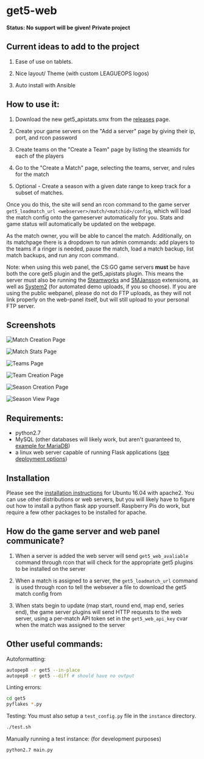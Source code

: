 # get5-web

**Status: No support will be given! Private project**

## Current ideas to add to the project
1. Ease of use on tablets.

2. Nice layout/ Theme (with custom LEAGUEOPS logos)

3. Auto install with Ansible

## How to use it:

1. Download the new get5_apistats.smx from the [releases](https://github.com/PhlexPlexico/get5-web/releases) page.

2. Create your game servers on the "Add a server" page by giving their ip, port, and rcon password

3. Create teams on the "Create a Team" page by listing the steamids for each of the players

4. Go to the "Create a Match" page, selecting the teams, server, and rules for the match

5. Optional - Create a season with a given date range to keep track for a subset of matches.


Once you do this, the site will send an rcon command to the game server `get5_loadmatch_url <webserver>/match/<matchid>/config`, which will load the match config onto the gameserver automatically for you. Stats and game status will automatically be updated on the webpage.

As the match owner, you will be able to cancel the match. Additionally, on its matchpage there is a dropdown to run admin commands: add players to the teams if a ringer is needed, pause the match, load a match backup, list match backups, and run any rcon command.

Note: when using this web panel, the CS:GO game servers **must** be have both the core get5 plugin and the get5_apistats plugin. This means the server must also be running the [Steamworks](https://forums.alliedmods.net/showthread.php?t=229556) and [SMJansson](https://forums.alliedmods.net/showthread.php?t=184604) extensions, as well as [System2](https://github.com/dordnung/System2/releases) (for automated demo uploads, if you so choose). If you are using the public webpanel, please do not do FTP uploads, as they will not link properly on the web-panel itself, but will still upload to your personal FTP server.

## Screenshots

![Match Creation Page](/screenshots/create_match.png?raw=true "Match Creation Page")

![Match Stats Page](/screenshots/match_stats.png?raw=true "Match Stats Page")

![Teams Page](/screenshots/teams.png?raw=true "Teams Page")

![Team Creation Page](/screenshots/team_edit.png?raw=true "Team Creation Page")

![Season Creation Page](/screenshots/season_create.png?raw=true "Season creation Page")

![Season View Page](/screenshots/season_standings.png?raw=true "Season creation Page")

## Requirements:

- python2.7
- MySQL (other databases will likely work, but aren't guaranteed to, [example for MariaDB](https://github.com/splewis/get5-web/issues/146#issuecomment-480908372))
- a linux web server capable of running Flask applications ([see deployment options](http://flask.pocoo.org/docs/0.11/deploying/))

## Installation

Please see the [installation instructions](https://github.com/PhlexPlexico/get5-web/wiki/Installation) for Ubuntu 16.04 with apache2. You can use other distributions or web servers, but you will likely have to figure out how to install a python flask app yourself. Raspberry Pis do work, but require a few other packages to be installed for apache.

## How do the game server and web panel communicate?

1. When a server is added the web server will send `get5_web_avaliable` command through rcon that will check for the appropriate get5 plugins to be installed on the server

2. When a match is assigned to a server, the `get5_loadmatch_url` command is used through rcon to tell the websever a file to download the get5 match config from

3. When stats begin to update (map start, round end, map end, series end), the game server plugins will send HTTP requests to the web server, using a per-match API token set in the `get5_web_api_key` cvar when the match was assigned to the server

## Other useful commands:

Autoformatting:

```sh
autopep8 -r get5 --in-place
autopep8 -r get5 --diff # should have no output
```

Linting errors:

```sh
cd get5
pyflakes *.py
```

Testing:
You must also setup a `test_config.py` file in the `instance` directory.

```sh
./test.sh
```

Manually running a test instance: (for development purposes)

```sh
python2.7 main.py
```
